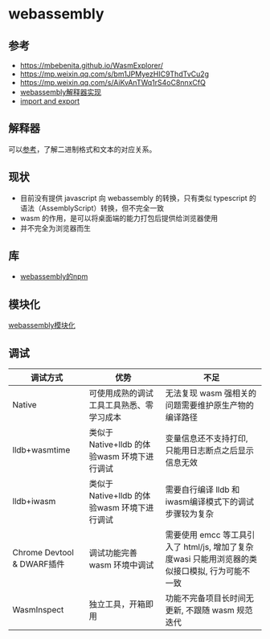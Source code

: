 # webassembly

## 参考
  - https://mbebenita.github.io/WasmExplorer/
  - https://mp.weixin.qq.com/s/bm1JPMyezHIC9ThdTvCu2g
  - https://mp.weixin.qq.com/s/AiKvAnTWq1rS4oC8nnxCfQ
  - [webassembly解释器实现](https://mp.weixin.qq.com/s?__biz=MzI1NTg3NzcwNQ==&mid=2247485110&idx=1&sn=8f230298786868dd48025d49dfc4afde&scene=21#wechat_redirect)
  - [import and export](https://mp.weixin.qq.com/s/MPBwFuL2CYFVXIowoB542A)



## 解释器

可以[参考](https://wasdk.github.io/wasmcodeexplorer/)，了解二进制格式和文本的对应关系。



## 现状

- 目前没有提供 javascript 向 webassembly 的转换，只有类似 typescript 的语法（AssemblyScript）转换，但不完全一致
- wasm 的作用，是可以将桌面端的能力打包后提供给浏览器使用
- 并不完全为浏览器而生



## 库
- [webassembly的npm](https://wapm.io/)



## 模块化

[webassembly模块化](https://mp.weixin.qq.com/s?__biz=Mzg2ODQ1OTExOA==&mid=2247503481&idx=1&sn=9bad90611cc2ba3e906608f96a6d6709&scene=21#wechat_redirect)



## 调试

| **调试方式**               | **优势**                                     | **不足**                                                     |
| -------------------------- | -------------------------------------------- | ------------------------------------------------------------ |
| Native                     | 可使用成熟的调试工具工具熟悉、零学习成本     | 无法复现 wasm 强相关的问题需要维护原生产物的编译路径         |
| lldb+wasmtime              | 类似于 Native+lldb 的体验wasm 环境下进行调试 | 变量信息还不支持打印, 只能用日志断点之后显示信息无效         |
| lldb+iwasm                 | 类似于 Native+lldb 的体验wasm 环境下进行调试 | 需要自行编译 lldb 和 iwasm编译模式下的调试步骤较为复杂       |
| Chrome Devtool & DWARF插件 | 调试功能完善wasm 环境中调试                  | 需要使用 emcc 等工具引入了 html/js, 增加了复杂度wasi 只能用浏览器的类似接口模拟, 行为可能不一致 |
| WasmInspect                | 独立工具，开箱即用                           | 功能不完备项目长时间无更新, 不跟随 wasm 规范迭代             |
